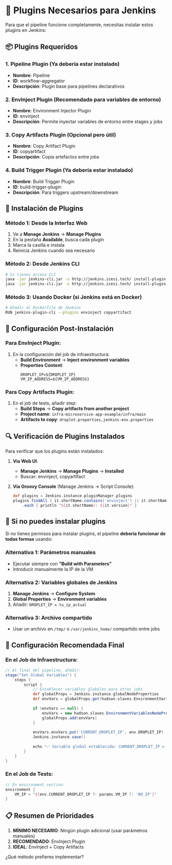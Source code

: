 # 🔧 Plugins Necesarios para Jenkins

Para que el pipeline funcione completamente, necesitas instalar estos plugins en Jenkins:

## 📦 Plugins Requeridos

### 1. **Pipeline Plugin** (Ya debería estar instalado)
- **Nombre**: Pipeline
- **ID**: workflow-aggregator
- **Descripción**: Plugin base para pipelines declarativos

### 2. **EnvInject Plugin** (Recomendado para variables de entorno)
- **Nombre**: Environment Injector Plugin
- **ID**: envinject
- **Descripción**: Permite inyectar variables de entorno entre stages y jobs

### 3. **Copy Artifacts Plugin** (Opcional pero útil)
- **Nombre**: Copy Artifact Plugin
- **ID**: copyartifact
- **Descripción**: Copia artefactos entre jobs

### 4. **Build Trigger Plugin** (Ya debería estar instalado)
- **Nombre**: Build Trigger Plugin
- **ID**: build-trigger-plugin
- **Descripción**: Para triggers upstream/downstream

## 🚀 Instalación de Plugins

### Método 1: Desde la Interfaz Web
1. Ve a **Manage Jenkins** → **Manage Plugins**
2. En la pestaña **Available**, busca cada plugin
3. Marca la casilla e instala
4. Reinicia Jenkins cuando sea necesario

### Método 2: Desde Jenkins CLI
```bash
# Si tienes acceso CLI
java -jar jenkins-cli.jar -s http://jenkins.icesi.tech/ install-plugin envinject
java -jar jenkins-cli.jar -s http://jenkins.icesi.tech/ install-plugin copyartifact
```

### Método 3: Usando Docker (si Jenkins está en Docker)
```bash
# Añadir al Dockerfile de Jenkins
RUN jenkins-plugin-cli --plugins envinject copyartifact
```

## 🎯 Configuración Post-Instalación

### Para EnvInject Plugin:
1. En la configuración del job de infraestructura:
   - **Build Environment** → **Inject environment variables**
   - **Properties Content**: 
     ```
     DROPLET_IP=${DROPLET_IP}
     VM_IP_ADDRESS=${VM_IP_ADDRESS}
     ```

### Para Copy Artifacts Plugin:
1. En el job de tests, añadir step:
   - **Build Steps** → **Copy artifacts from another project**
   - **Project name**: `infra-microservice-app-example/infra/main`
   - **Artifacts to copy**: `droplet.properties,jenkins-env.properties`

## 🔍 Verificación de Plugins Instalados

Para verificar que los plugins están instalados:

1. **Via Web UI**:
   - **Manage Jenkins** → **Manage Plugins** → **Installed**
   - Buscar: envinject, copyartifact

2. **Via Groovy Console** (Manage Jenkins → Script Console):
   ```groovy
   def plugins = Jenkins.instance.pluginManager.plugins
   plugins.findAll { it.shortName.contains('envinject') || it.shortName.contains('copyartifact') }
       .each { println "${it.shortName}: ${it.version}" }
   ```

## 🚨 Si no puedes instalar plugins

Si no tienes permisos para instalar plugins, el pipeline **debería funcionar de todas formas** usando:

### Alternativa 1: Parámetros manuales
- Ejecutar siempre con **"Build with Parameters"**
- Introducir manualmente la IP de la VM

### Alternativa 2: Variables globales de Jenkins
1. **Manage Jenkins** → **Configure System**
2. **Global Properties** → **Environment variables**
3. Añadir: `DROPLET_IP = tu_ip_actual`

### Alternativa 3: Archivo compartido
- Usar un archivo en `/tmp/` o `/var/jenkins_home/` compartido entre jobs

## 🎯 Configuración Recomendada Final

### En el Job de Infraestructura:
```groovy
// Al final del pipeline, añadir:
stage("Set Global Variables") {
    steps {
        script {
            // Establecer variables globales para otros jobs
            def globalProps = Jenkins.instance.globalNodeProperties
            def envVars = globalProps.get(hudson.slaves.EnvironmentVariablesNodeProperty.class)
            
            if (envVars == null) {
                envVars = new hudson.slaves.EnvironmentVariablesNodeProperty()
                globalProps.add(envVars)
            }
            
            envVars.envVars.put('CURRENT_DROPLET_IP', env.DROPLET_IP)
            Jenkins.instance.save()
            
            echo "✅ Variable global establecida: CURRENT_DROPLET_IP = ${env.DROPLET_IP}"
        }
    }
}
```

### En el Job de Tests:
```groovy
// En environment section:
environment {
    VM_IP = "${env.CURRENT_DROPLET_IP ?: params.VM_IP ?: 'NO_IP'}"
}
```

## 📋 Resumen de Prioridades

1. **MÍNIMO NECESARIO**: Ningún plugin adicional (usar parámetros manuales)
2. **RECOMENDADO**: EnvInject Plugin
3. **IDEAL**: EnvInject + Copy Artifacts

¿Qué método prefieres implementar?
